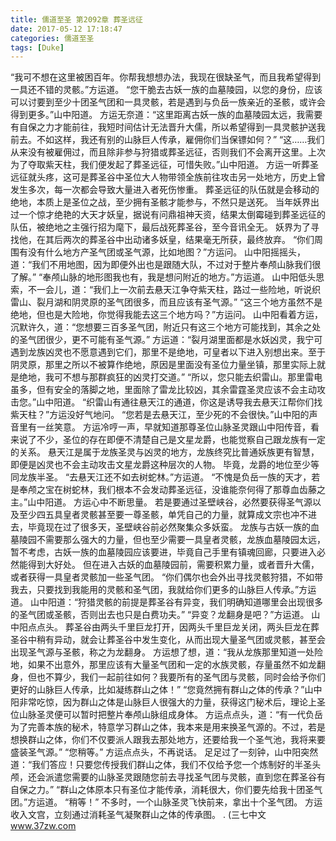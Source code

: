 ```yaml
---
title: 儒道至圣 第2092章 葬圣远征
date: 2017-05-12 17:18:47
categories: 儒道至圣
tags: [Duke]
---
```


“我可不想在这里被困百年。你帮我想想办法，我现在很缺圣气，而且我希望得到一具还不错的灵骸。”方运道。
“您干脆去古妖一族的血墓陵园，以您的身份，应该可以讨要到至少十团圣气团和一具灵骸，若是遇到与负岳一族亲近的圣骸，或许会得到更多。”山中阳道。
方运无奈道：“这里距离古妖一族的血墓陵园太远，我需要有自保之力才能前往，我短时间估计无法晋升大儒，所以希望得到一具灵骸护送我前去。不如这样，我还有别的山脉巨人传承，雇佣你们当保镖如何？”
“这……我们从来没有被雇佣过，而且除非参与狩猎或葬圣远征，否则我们不会离开这里。上次为了夺取紫天柱，我们便发起了葬圣远征，可惜失败。”山中阳道。
方运一听葬圣远征就头疼，这可是葬圣谷中圣位大人物带领全族前往攻击另一处地方，历史上曾发生多次，每一次都会导致大量进入者死伤惨重。
葬圣远征的队伍就是会移动的绝地，本质上是圣位之战，至少拥有圣骸才能参与，不然只是送死。
当年妖界出过一个惊才绝艳的大天才妖皇，据说有问鼎祖神天资，结果太倒霉碰到葬圣远征的队伍，被绝地之主强行招为麾下，最后战死葬圣谷，至今音讯全无。
妖界为了寻找他，在其后两次的葬圣谷中出动诸多妖皇，结果毫无所获，最终放弃。
“你们周围有没有什么地方产圣气团或圣气源，比如地图？”方运问。
山中阳摇摇头，道：“我们不用地图，因为即便外出也是跟随大队，不过对于整片奉颅山脉我们很了解。”
“奉颅山脉的地形图我也有，我是想问附近的地方。”方运道。
山中阳低头思索，不一会儿，道：“我们上一次前去悬天江争夺紫天柱，路过一些险地，听说织雷山、裂月湖和阴灵原的圣气团很多，而且应该有圣气源。”
“这三个地方虽然不是绝地，但也是大险地，你觉得我能去这三个地方吗？”方运问。
山中阳看着方运，沉默许久，道：“您想要三百多圣气团，附近只有这三个地方可能找到，其余之处的圣气团很少，更不可能有圣气源。”
方运道：“裂月湖里面都是水妖凶灵，我宁可遇到龙族凶灵也不愿意遇到它们，那里不是绝地，可皇者以下进入别想出来。至于阴灵原，那里之所以不被算作绝地，原因是里面没有圣位力量坐镇，那里实际上就是绝地，我可不想与那群疯狂的凶灵打交道。”
“所以，您只能去织雷山。那里雷电虽多，但有安全的落脚之地，里面除了雷龙比较凶，其余雷霆圣灵应该不会主动攻击您。”山中阳道。
“织雷山有通往悬天江的通道，你这是诱导我去悬天江帮你们找紫天柱？”方运没好气地问。
“您若是去悬天江，至少死的不会很快。”山中阳的声音里有一丝笑意。
方运冷哼一声，早就知道那尊圣位山脉圣灵跟山中阳传音，看来说了不少，圣位的存在即便不清楚自己是文星龙爵，也能觉察自己跟龙族有一定的关系。
悬天江是属于龙族圣灵与凶灵的地方，龙族终究比普通妖族更有智慧，即便是凶灵也不会主动攻击文星龙爵这种层次的人物。
毕竟，龙爵的地位至少等同龙族半圣。
“去悬天江还不如去树蛇林。”方运道。
“不愧是负岳一族的天才，若是奉颅之宝在树蛇林，我们根本不会发动葬圣远征，没谁能奈何得了那尊血齿藤之主。”山中阳道。
方运心中不断思量。
若是要通过圣壁峡谷，必然要获得圣气源以及至少四五具皇者灵骸甚至要一尊圣骸，单凭自己的力量，就算成文宗也冲不进去，毕竟现在过了很多天，圣壁峡谷前必然聚集众多妖蛮。
龙族与古妖一族的血墓陵园不需要那么强大的力量，但也至少需要一具皇者灵骸，龙族血墓陵园太远，暂不考虑，古妖一族的血墓陵园应该要进，毕竟自己手里有镇魂回廊，只要进入必然能得到大好处。
但在进入古妖的血墓陵园前，需要积累力量，或者晋升大儒，或者获得一具皇者灵骸加一些圣气团。
“你们偶尔也会外出寻找灵骸狩猎，不如带我去，只要找到我能用的灵骸和圣气团，我就给你们更多的山脉巨人传承。”方运道。
山中阳道：“狩猎灵骸的前提是葬圣谷有异变，我们明确知道哪里会出现很多的圣气团或圣骸，否则出去也只是白费功夫。”
“异变？龙翻身是吧？”方运道。
山中阳点点头。
葬圣谷由两头千里巨龙打开，因两头千里巨龙关闭，两头巨龙在葬圣谷中稍有异动，就会让葬圣谷中发生变化，从而出现大量圣气团或灵骸，甚至会出现圣气源与圣骸，称之为龙翻身。
方运想了想，道：“我从龙族那里知道一处险地，如果不出意外，那里应该有大量圣气团和一定的水族灵骸，存量虽然不如龙翻身，但也不算少，我们一起前往如何？我要所有的圣气团与灵骸，同时会给予你们更好的山脉巨人传承，比如凝练群山之体！”
“您竟然拥有群山之体的传承？”山中阳非常吃惊，因为群山之体是山脉巨人很强大的力量，获得这门秘术后，理论上圣位山脉圣灵便可以暂时把整片奉颅山脉组成身体。
方运点点头，道：“有一代负岳为了完善本族的秘术，特意学习群山之体，我本来是用来换圣气源的。不过，若是想换群山之体，你们不仅要派人跟我去那处地方，还要给我一个圣气池，我将来要盛装圣气源。”
“您稍等。”
方运点点头，不再说话。
足足过了一刻钟，山中阳突然道：“我们答应！只要您传授我们群山之体，我们不仅给予您一个炼制好的半圣头颅，还会派遣您需要的山脉圣灵跟随您前去寻找圣气团与灵骸，直到您在葬圣谷有自保之力。”
“群山之体原本只有圣位才能传承，消耗很大，你们要先给我十团圣气团。”方运道。
“稍等！”
不多时，一个山脉圣灵飞快前来，拿出十个圣气团。
方运收入文宫，立刻通过消耗圣气凝聚群山之体的传承图。
.
(三七中文 www.37zw.com